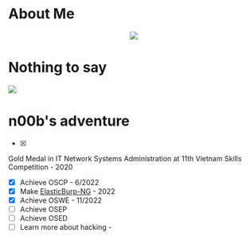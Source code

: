 # About Me

<p align="center"><a href="https://hits.seeyoufarm.com"><img src="https://hits.seeyoufarm.com/api/count/incr/badge.svg?url=https%3A%2F%2Fn00b-bot.github.io%2Fabout%2F&count_bg=%2379C83D&title_bg=%23555555&icon=&icon_color=%23E7E7E7&title=hits&edge_flat=false"/></a></p>

# **Nothing to say**
<img src="/about/hiking.svg">

# n00b's adventure

- [x] 
Gold Medal in IT Network Systems Administration at 11th Vietnam Skills Competition - 2020
- [x] Achieve OSCP - 6/2022
- [x] Make [ElasticBurp-NG](https://github.com/n00b-bot/Elasticburp-NG) - 2022
- [x] Achieve OSWE - 11/2022
- [ ] Achieve OSEP
- [ ] Achieve OSED 
- [ ] Learn more about hacking - <i class="fa-solid fa-infinity"></i>
